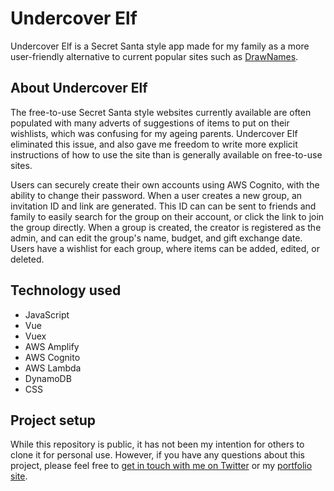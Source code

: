 # Undercover Elf

Undercover Elf is a Secret Santa style app made for my family as a more user-friendly alternative to current popular sites such as [DrawNames](https://drawnames.co.uk).

## About Undercover Elf

The free-to-use Secret Santa style websites currently available are often populated with many adverts of suggestions of items to put on their wishlists, which was confusing for my ageing parents. Undercover Elf eliminated this issue, and also gave me freedom to write more explicit instructions of how to use the site than is generally available on free-to-use sites.

Users can securely create their own accounts using AWS Cognito, with the ability to change their password. When a user creates a new group, an invitation ID and link are generated. This ID can can be sent to friends and family to easily search for the group on their account, or click the link to join the group directly. When a group is created, the creator is registered as the admin, and can edit the group's name, budget, and gift exchange date. Users have a wishlist for each group, where items can be added, edited, or deleted.

## Technology used

* JavaScript
* Vue
* Vuex
*  AWS Amplify
*  AWS Cognito
*  AWS Lambda
*  DynamoDB
*  CSS


## Project setup

While this repository is public, it has not been my intention for others to clone it for personal use. However, if you  have any questions about this project, please feel free to [get in touch with me on Twitter](https://twitter.com/stephaniethorns) or my [portfolio site](https://stephanie-thornley.netlify.app).

